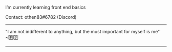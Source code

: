 I’m currently learning front end basics<br>

Contact: othen83#6782 (Discord) <br>
<hr>
"I am not indifferent to anything, but the most important for myself is me"  ~8️⃣3️⃣
<hr>

<!---
othen83/othen83 is a ✨ special ✨ repository because its `README.md` (this file) appears on your GitHub profile.
You can click the Preview link to take a look at your changes.
--->
